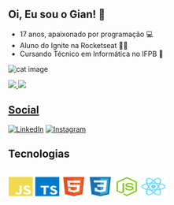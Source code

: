 ## Oi, Eu sou o Gian! 👋

* 17 anos, apaixonado por programação 💻
* Aluno do Ignite na Rocketseat 💜🚀
* Cursando Técnico em Informática no IFPB 📗

![cat image](https://giffiles.alphacoders.com/297/2970.gif)

<div>
  <a href="https://github.com/Gian-Lucas">
  <img height="180em" src="https://github-readme-stats.vercel.app/api?username=Gian-Lucas&show_icons=true&theme=github_dark&include_all_commits=true&count_private=true" />
  <img height="180em" src="https://github-readme-stats.vercel.app/api/top-langs/?username=Gian-Lucas&layout=compact&langs_count=7&theme=github_dark" />
</div>
  
  ## Social
  
  [![LinkedIn](https://img.shields.io/badge/-LinkedIn-blue?style=for-the-badge&logo=linkedin)](https://www.linkedin.com/in/gian-lucas-66299618b/)
  [![Instagram](https://img.shields.io/badge/-Instagram-red?style=for-the-badge&logo=instagram&logoColor=white)](https://instagram.com/gian_lcss)
  
  ## Tecnologias
    
  <div style="display: inline_block"><br>
  <img align="center" alt="JavaScript" height="40" width="50" src="https://raw.githubusercontent.com/devicons/devicon/master/icons/javascript/javascript-plain.svg">
  <img align="center" alt="TypeScript" height="40" width="50" src="https://raw.githubusercontent.com/devicons/devicon/master/icons/typescript/typescript-plain.svg">
  <img align="center" alt="HTML" height="40" width="50" src="https://raw.githubusercontent.com/devicons/devicon/master/icons/html5/html5-original.svg">
  <img align="center" alt="CSS" height="40" width="50" src="https://raw.githubusercontent.com/devicons/devicon/master/icons/css3/css3-original.svg">
  <img align="center" alt="NodeJs" height="40" width="50" src="https://raw.githubusercontent.com/devicons/devicon/master/icons/nodejs/nodejs-original.svg">  
  <img align="center" alt="React" height="40" width="50" src="https://raw.githubusercontent.com/devicons/devicon/master/icons/react/react-original.svg">    
</div>
